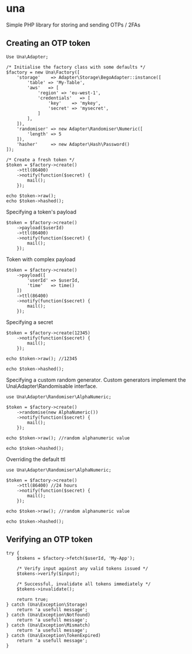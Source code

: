 # una
Simple PHP library for storing and sending OTPs / 2FAs

## Creating an OTP token
```
Use Una\Adapter;

/* Initialise the factory class with some defaults */
$factory = new Una\Factory([
    'storage'    => Adapter\Storage\BegoAdapter::instance([
        'table' => 'My-Table',
        'aws'   => [
            'region' => 'eu-west-1',
            'credentials'   => [
                'key'    => 'mykey',
                'secret' => 'mysecret',
            ]
        ],
    ]),
    'randomiser' => new Adapter\Randomiser\Numeric([
        'length' => 5
    ]),
    'hasher'     => new Adapter\Hash\Password()
]);

/* Create a fresh token */
$token = $factory->create()
    ->ttl(86400)
    ->notify(function($secret) {
        mail();    
    });

echo $token->raw();
echo $token->hashed();
```

Specifying a token's payload
```
$token = $factory->create()
    ->payload($userId)
    ->ttl(86400)
    ->notify(function($secret) {
        mail();    
    });
```
Token with complex payload
```
$token = $factory->create()
    ->payload([
        'userId' => $userId,
        'time'   => time()
    ])
    ->ttl(86400)
    ->notify(function($secret) {
        mail();    
    });
```

Specifying a secret
```
$token = $factory->create(12345)
    ->notify(function($secret) {
        mail();
    });

echo $token->raw(); //12345

echo $token->hashed();
```

Specifying a custom random generator. Custom generators implement the Una\Adapter\Randomisable interface.
```
use Una\Adapter\Randomiser\AlphaNumeric;

$token = $factory->create()
    ->randomise(new AlphaNumeric())
    ->notify(function($secret) {
        mail();    
    });

echo $token->raw(); //random alphanumeric value

echo $token->hashed();
```

Overriding the default ttl
```
use Una\Adapter\Randomiser\AlphaNumeric;

$token = $factory->create()
    ->ttl(86400) //24 hours
    ->notify(function($secret) {
        mail();    
    });

echo $token->raw(); //random alphanumeric value

echo $token->hashed();
```

## Verifying an OTP token
```
try {
    $tokens = $factory->fetch($userId, 'My-App');

    /* Verify input against any valid tokens issued */
    $tokens->verify($input);
    
    /* Successful, invalidate all tokens immediately */
    $tokens->invalidate();

    return true;
} catch (Una\Exception\Storage)
    return 'a usefull message';
} catch (Una\Exception\Notfound)
    return 'a usefull message';
} catch (Una\Exception\Mismatch)
    return 'a usefull message';
} catch (Una\Exception\TokenExpired)
    return 'a usefull message';
}
```
